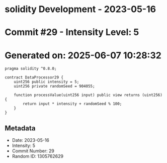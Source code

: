 ﻿# solidity Development - 2023-05-16
# Commit #29 - Intensity Level: 5
# Generated on: 2025-06-07 10:28:32
```solidity
pragma solidity ^0.8.0;

contract DataProcessor29 {
    uint256 public intensity = 5;
    uint256 private randomSeed = 904055;

    function processValue(uint256 input) public view returns (uint256) {
        return input * intensity + randomSeed % 100;
    }
}
```
## Metadata
- Date: 2023-05-16
- Intensity: 5
- Commit Number: 29
- Random ID: 1305762629
